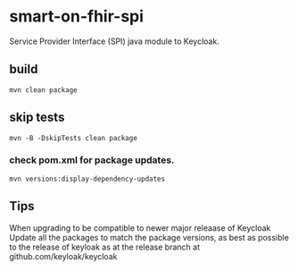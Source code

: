 # smart-on-fhir-spi

Service Provider Interface (SPI) java module to Keycloak.

## build

```mvn clean package```


## skip tests

```mvn -B -DskipTests clean package```

### check pom.xml for package updates.

```mvn versions:display-dependency-updates```

## Tips

When upgrading to be compatible to newer major releaase of Keycloak
Update all the packages to match the package versions, as best as possible
to the release of keyloak as at the release branch at github.com/keyloak/keycloak

